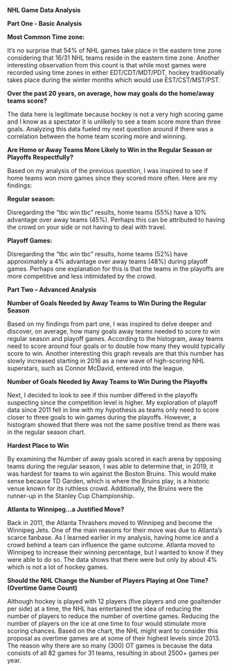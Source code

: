 **NHL Game Data Analysis**


 **Part One - Basic Analysis**

**Most Common Time zone:**

It’s no surprise that 54% of NHL games take place in the eastern time zone considering that 16/31 NHL teams reside in the eastern time zone. Another interesting observation from this count is that while most games were recorded using time zones in either EDT/CDT/MDT/PDT, hockey traditionally takes place during the winter months which would use EST/CST/MST/PST. 

**Over the past 20 years, on average, how may goals do the home/away teams score?**

The data here is legitimate because hockey is not a very high scoring game and I know as a spectator it is unlikely to see a team score more than three goals. Analyzing this data fueled my next question around if there was a correlation between the home team scoring more and winning. 

**Are Home or Away Teams More Likely to Win in the Regular Season or Playoffs Respectfully?**

Based on my analysis of the previous question, I was inspired to see if home teams won more games since they scored more often. Here are my findings:

**Regular season:**

Disregarding the “tbc win tbc” results, home teams (55%) have a 10% advantage over away teams (45%). Perhaps this can be attributed to having the crowd on your side or not having to deal with travel. 

**Playoff Games:**

Disregarding the “tbc win tbc” results, home teams (52%) have approximately a 4% advantage over away teams (48%) during playoff games. Perhaps one explanation for this is that the teams in the playoffs are more competitive and less intimidated by the crowd. 

 

 

 

**Part Two – Advanced Analysis**

**Number of Goals Needed by Away Teams to Win During the Regular Season**

Based on my findings from part one, I was inspired to delve deeper and discover, on average, how many goals away teams needed to score to win regular season and playoff games. According to the histogram, away teams need to score around four goals or to double how many they would typically score to win. Another interesting this graph reveals are that this number has slowly increased starting in 2016 as a new wave of high-scoring NHL superstars, such as Connor McDavid, entered into the league. 

**Number of Goals Needed by Away Teams to Win During the Playoffs**

Next, I decided to look to see if this number differed in the playoffs suspecting since the competition level is higher. My exploration of playoff data since 2011 fell in line with my hypothesis as teams only need to score closer to three goals to win games during the playoffs. However, a histogram showed that there was not the same positive trend as there was in the regular season chart. 

**Hardest Place to Win**

By examining the Number of away goals scored in each arena by opposing teams during the regular season, I was able to determine that, in 2019, it was hardest for teams to win against the Boston Bruins. This would make sense because TD Garden, which is where the Bruins play, is a historic venue known for its ruthless crowd. Additionally, the Bruins were the runner-up in the Stanley Cup Championship.

**Atlanta to Winnipeg…a Justified Move?**

Back in 2011, the Atlanta Thrashers moved to Winnipeg and become the Winnipeg Jets. One of the main reasons for their move was due to Atlanta’s scarce fanbase. As I learned earlier in my analysis, having home ice and a crowd behind a team can influence the game outcome. Atlanta moved to Winnipeg to increase their winning percentage, but I wanted to know if they were able to do so. The data shows that there were but only by about 4% which is not a lot of hockey games. 

**Should the NHL Change the Number of Players Playing at One Time? (Overtime Game Count)**

Although hockey is played with 12 players (five players and one goaltender per side) at a time, the NHL has entertained the idea of reducing the number of players to reduce the number of overtime games. Reducing the number of players on the ice at one time to four would stimulate more scoring chances. Based on the chart, the NHL might want to consider this proposal as overtime games are at some of their highest levels since 2013. The reason why there are so many (300) OT games is because the data consists of all 82 games for 31 teams, resulting in about 2500+ games per year. 
